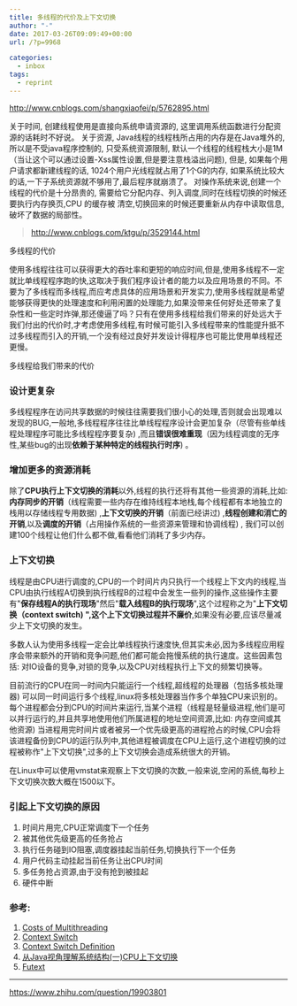 ```yaml
---
title: 多线程的代价及上下文切换
author: "-"
date: 2017-03-26T09:09:49+00:00
url: /?p=9968

categories:
  - inbox
tags:
  - reprint
---
```


http://www.cnblogs.com/shangxiaofei/p/5762895.html

关于时间, 创建线程使用是直接向系统申请资源的, 这里调用系统函数进行分配资源的话耗时不好说。
关于资源, Java线程的线程栈所占用的内存是在Java堆外的, 所以是不受java程序控制的, 只受系统资源限制, 默认一个线程的线程栈大小是1M（当让这个可以通过设置-Xss属性设置,但是要注意栈溢出问题), 但是, 如果每个用户请求都新建线程的话, 1024个用户光线程就占用了1个G的内存, 如果系统比较大的话,一下子系统资源就不够用了,最后程序就崩溃了。
对操作系统来说,创建一个线程的代价是十分昂贵的, 需要给它分配内存、列入调度,同时在线程切换的时候还要执行内存换页,CPU 的缓存被 清空,切换回来的时候还要重新从内存中读取信息,破坏了数据的局部性。

>http://www.cnblogs.com/ktgu/p/3529144.html

多线程的代价

使用多线程往往可以获得更大的吞吐率和更短的响应时间,但是,使用多线程不一定就比单线程程序跑的快,这取决于我们程序设计者的能力以及应用场景的不同。不要为了多线程而多线程,而应考虑具体的应用场景和开发实力,使用多线程就是希望能够获得更快的处理速度和利用闲置的处理能力,如果没带来任何好处还带来了复杂性和一些定时炸弹,那还傻逼了吗？只有在使用多线程给我们带来的好处远大于我们付出的代价时,才考虑使用多线程,有时候可能引入多线程带来的性能提升抵不过多线程而引入的开销,一个没有经过良好并发设计得程序也可能比使用单线程还更慢。

多线程给我们带来的代价
### 设计更复杂
多线程程序在访问共享数据的时候往往需要我们很小心的处理,否则就会出现难以发现的BUG,一般地,多线程程序往往比单线程程序设计会更加复杂（尽管有些单线程处理程序可能比多线程程序要复杂) ,而且**错误很难重现**（因为线程调度的无序性,某些bug的出现**依赖于某种特定的线程执行时序**) 。

### 增加更多的资源消耗
除了**CPU执行上下文切换的消耗**以外,线程的执行还将有其他一些资源的消耗,比如:**内存同步的开销**（线程需要一些内存在维持线程本地栈,每个线程都有本地独立的栈用以存储线程专用数据) ,**上下文切换的开销**（前面已经讲过) ,**线程创建和消亡的开销**,以及**调度的开销**（占用操作系统的一些资源来管理和协调线程) , 我们可以创建100个线程让他们什么都不做,看看他们消耗了多少内存。

### 上下文切换
线程是由CPU进行调度的,CPU的一个时间片内只执行一个线程上下文内的线程,当CPU由执行线程A切换到执行线程B的过程中会发生一些列的操作,这些操作主要有"**保存线程A的执行现场**"然后"**载入线程B的执行现场**",这个过程称之为"**上下文切换（context switch) **",这个**上下文切换过程并不廉价**,如果没有必要,应该尽量减少上下文切换的发生。

多数人认为使用多线程一定会比单线程执行速度快,但其实未必,因为多线程应用程序会带来额外的开销和竞争问题,他们都可能会拖慢系统的执行速度。这些因素包括: 对IO设备的竞争,对锁的竞争,以及CPU对线程执行上下文的频繁切换等。

目前流行的CPU在同一时间内只能运行一个线程,超线程的处理器（包括多核处理器) 可以同一时间运行多个线程,linux将多核处理器当作多个单独CPU来识别的。每个进程都会分到CPU的时间片来运行,当某个进程（线程是轻量级进程,他们是可以并行运行的,并且共享地使用他们所属进程的地址空间资源,比如: 内存空间或其他资源) 当进程用完时间片或者被另一个优先级更高的进程抢占的时候,CPU会将该进程备份到CPU的运行队列中,其他进程被调度在CPU上运行,这个进程切换的过程被称作"上下文切换",过多的上下文切换会造成系统很大的开销。

在Linux中可以使用vmstat来观察上下文切换的次数,一般来说,空闲的系统,每秒上下文切换次数大概在1500以下。

### 引起上下文切换的原因

1. 时间片用完,CPU正常调度下一个任务
2. 被其他优先级更高的任务抢占
3. 执行任务碰到IO阻塞,调度器挂起当前任务,切换执行下一个任务
4. 用户代码主动挂起当前任务让出CPU时间
5. 多任务抢占资源,由于没有抢到被挂起
6. 硬件中断

### 参考: 

1. [Costs of Multithreading][1]
2. [Context Switch][2]
3. [Context Switch Definition][3]
4. [从Java视角理解系统结构(一)CPU上下文切换][4]
5. [Futext][5]

---


https://www.zhihu.com/question/19903801

[1]: http://tutorials.jenkov.com/java-concurrency/costs.html
[2]: http://en.wikipedia.org/wiki/Context_switch
[3]: http://www.linfo.org/context_switch.html
[4]: http://ifeve.com/java-context-switch/
[5]: http://zh.wikipedia.org/wiki/Futex